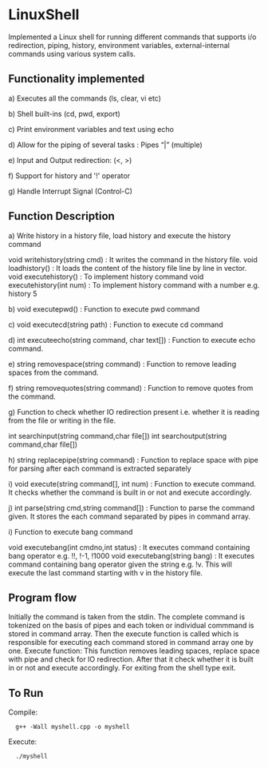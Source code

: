 # LinuxShell

Implemented a Linux shell for running different commands that supports i/o redirection, piping, history, environment variables, external-internal commands using various system calls.

## Functionality implemented

a) Executes all the commands (ls, clear, vi etc) 

b) Shell built-ins (cd, pwd, export) 

c) Print environment variables and text using echo

d) Allow for the piping of several tasks :  Pipes “|” (multiple) 

e) Input and Output redirection: (<, >) 

f) Support for history and '!' operator 

g) Handle Interrupt Signal (Control-C)

## Function Description

a) Write history in a history file, load history and execute the history command 

void writehistory(string cmd) : It writes the command in the history file.
void loadhistory() : It loads the content of the history file line by line in vector. 
void executehistory() : To implement history command
void executehistory(int num) : To implement history command with a number e.g. history 5

b) void executepwd() : Function to execute pwd command

c) void executecd(string path) : Function to execute cd command

d) int executeecho(string command, char text[]) : Function to execute echo command.

e) string removespace(string command) : Function to remove leading spaces from the command.

f) string removequotes(string command) : Function to remove quotes from the command.

g) Function to check whether IO redirection present i.e. whether it is reading from the file or writing in the file.
  
int searchinput(string command,char file[])
int searchoutput(string command,char file[])

h) string replacepipe(string command) : Function to replace space with pipe for parsing after each command is extracted separately

i) void execute(string command[], int num) : Function to execute command. It checks whether the command is built in or not and execute accordingly.

j) int parse(string cmd,string command[]) : Function to parse the command given. It stores the each command separated by pipes in command array.

i) Function to execute bang command

void executebang(int cmdno,int status) : It executes command containing bang operator e.g. !!, !-1, !1000
void executebang(string bang) : It executes command containing bang operator given the string e.g. !v. This will execute the last command starting with v in the history file. 


## Program flow

Initially the command is taken from the stdin. 
The complete command is tokenized on the basis of pipes and each token or individual commmand is stored in command array.
Then the execute function is called which is responsible for executing each command stored in command array one by one.
Execute function: This function removes leading spaces, replace space with pipe and check for IO redirection. After that it check whether it is built in or not and execute accordingly.
For exiting from the shell type exit.

## To Run

 Compile:	
      
      g++ -Wall myshell.cpp -o myshell

  Execute:
      
      ./myshell
